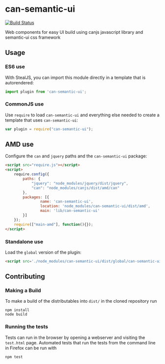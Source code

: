 # can-semantic-ui

[![Build Status](https://travis-ci.org/juarezr/can-semantic-ui.png?branch=master)](https://travis-ci.org/juarezr/can-semantic-ui)

Web components for easy UI build using canjs javascript library and semantic-ui css framework

## Usage

### ES6 use

With StealJS, you can import this module directly in a template that is autorendered:

```js
import plugin from 'can-semantic-ui';
```

### CommonJS use

Use `require` to load `can-semantic-ui` and everything else
needed to create a template that uses `can-semantic-ui`:

```js
var plugin = require("can-semantic-ui");
```

## AMD use

Configure the `can` and `jquery` paths and the `can-semantic-ui` package:

```html
<script src="require.js"></script>
<script>
	require.config({
	    paths: {
	        "jquery": "node_modules/jquery/dist/jquery",
	        "can": "node_modules/canjs/dist/amd/can"
	    },
	    packages: [{
		    	name: 'can-semantic-ui',
		    	location: 'node_modules/can-semantic-ui/dist/amd',
		    	main: 'lib/can-semantic-ui'
	    }]
	});
	require(["main-amd"], function(){});
</script>
```

### Standalone use

Load the `global` version of the plugin:

```html
<script src='./node_modules/can-semantic-ui/dist/global/can-semantic-ui.js'></script>
```

## Contributing

### Making a Build

To make a build of the distributables into `dist/` in the cloned repository run

```
npm install
node build
```

### Running the tests

Tests can run in the browser by opening a webserver and visiting the `test.html` page.
Automated tests that run the tests from the command line in Firefox can be run with

```
npm test
```
